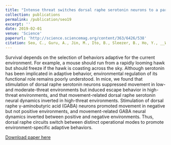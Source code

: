 ```yaml
---
title: "Intense threat switches dorsal raphe serotonin neurons to a paradoxical operational mode"
collection: publications
permalink: /publication/seo19
excerpt: ''
date: 2019-02-01
venue: 'Science'
paperurl: 'http://science.sciencemag.org/content/363/6426/538'
citation: Seo, C., Guru, A., Jin, M., Ito, B., Sleezer, B., Ho, Y., __Wang, E.__, Boada, C., Krupa, N., Kullakanda, D., Shen, C. and Warden, M. (2019). Intense threat switches dorsal raphe serotonin neurons to a paradoxical operational mode.
---
```

Survival depends on the selection of behaviors adaptive for the current environment. For example, a mouse should run from a rapidly looming hawk but should freeze if the hawk is coasting across the sky. Although serotonin has been implicated in adaptive behavior, environmental regulation of its functional role remains poorly understood. In mice, we found that stimulation of dorsal raphe serotonin neurons suppressed movement in low- and moderate-threat environments but induced escape behavior in high-threat environments, and that movement-related dorsal raphe serotonin neural dynamics inverted in high-threat environments. Stimulation of dorsal raphe γ-aminobutyric acid (GABA) neurons promoted movement in negative but not positive environments, and movement-related GABA neural dynamics inverted between positive and negative environments. Thus, dorsal raphe circuits switch between distinct operational modes to promote environment-specific adaptive behaviors.

[Download paper here](https://ewang314.github.io/files/seo19.pdf)
